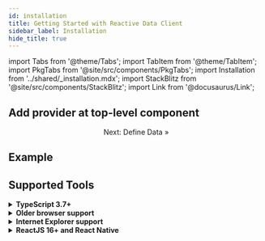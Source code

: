 ```yaml
---
id: installation
title: Getting Started with Reactive Data Client
sidebar_label: Installation
hide_title: true
---
```


import Tabs from '@theme/Tabs';
import TabItem from '@theme/TabItem';
import PkgTabs from '@site/src/components/PkgTabs';
import Installation from '../shared/\_installation.mdx';
import StackBlitz from '@site/src/components/StackBlitz';
import Link from '@docusaurus/Link';

<PkgTabs pkgs="@data-client/react @data-client/test @data-client/rest" />

## Add provider at top-level component

<Installation />

<center>

<Link className="button button--secondary" to="./resource">Next: Define Data »</Link>

</center>

## Example

<StackBlitz app="todo-app" file="src/index.tsx,src/RootProvider.tsx" view="both" ctl="1" />

## Supported Tools

<details>
<summary><b>TypeScript 3.7+</b></summary>

TypeScript is optional, but requires at least version [3.7](https://www.typescriptlang.org/docs/handbook/release-notes/typescript-3-7.html#more-recursive-type-aliases) and [strictNullChecks](https://www.typescriptlang.org/tsconfig#strictNullChecks) for full type enforcement.

</details>

<details>
<summary><b>Older browser support</b></summary>

If your application targets older browsers (a few years or more), be sure to load polyfills.
Typically this is done with [@babel/preset-env useBuiltIns: 'entry'](https://babeljs.io/docs/en/babel-preset-env#usebuiltins),
coupled with importing [core-js](https://www.npmjs.com/package/core-js) at the entrypoint of your application.

This ensures only the needed polyfills for your browser support targets are included in your application bundle.

For instance `TypeError: Object.hasOwn is not a function`

</details>
<details>
<summary><b>Internet Explorer support</b></summary>

If you see `Uncaught TypeError: Class constructor Resource cannot be invoked without 'new'`,
follow the instructions to [add legacy browser support to packages](../guides/legacy-browser)

</details>

<details>
<summary><b>ReactJS 16+ and React Native</b></summary>

ReactJS 16.2 and above is supported (the one with hooks!). React 18 provides improved [Suspense](../api/useSuspense.md)
support and features. Both React Native, [React Navigation](https://reactnavigation.org/) and [Expo](https://docs.expo.dev) are supported.

If you have a working project using other
React libraries, [feel free to share with others](https://github.com/reactive/data-client/discussions/2422) in our
discussions.

</details>
